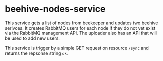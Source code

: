 # beehive-nodes-service
This service gets a list of nodes from beekeeper and updates two beehive serivces. It creates RabbitMQ users for each node if they do not yet exist via the RabbitMQ management API. The uploader also has an API that will be used to add new users.

This service is trigger by a simple GET request on resource `/sync` and returns the repsonse string `ok`.